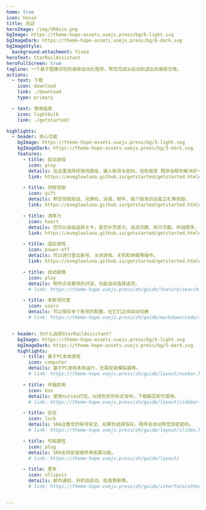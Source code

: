 ```yaml
---
home: true
icon: house
title: 欢迎
heroImage: /img/SRAico.png
bgImage: https://theme-hope-assets.vuejs.press/bg/6-light.svg
bgImageDark: https://theme-hope-assets.vuejs.press/bg/6-dark.svg
bgImageStyle:
  background-attachment: fixed
heroText: StarRailAssistant
heroFullScreen: true
tagline: 一个基于图像识别的崩铁自动化程序，帮您完成从启动到退出的崩铁日常。
actions:
  - text: 下载
    icon: download
    link: ./download
    type: primary

  - text: 使用指南
    icon: lightbulb
    link: ./getstarted/

highlights:
  - header: 核心功能
    bgImage: https://theme-hope-assets.vuejs.press/bg/3-light.svg
    bgImageDark: https://theme-hope-assets.vuejs.press/bg/3-dark.svg
    features:
      - title: 启动游戏
        icon: play
        details: 在这里选择好游戏路径，输入账号与密码，坐和放宽 程序会帮你解决好一切。已经适配b服。
        link: https://eveglowluna.github.io/getstarted/getstarted.html#%E5%90%AF%E5%8A%A8%E6%B8%B8%E6%88%8F

      - title: 领取奖励
        icon: gift
        details: 帮您领取助战、兑换码、派遣、邮件、每个版本的巡星之礼等奖励。
        link: https://eveglowluna.github.io/getstarted/getstarted.html#%E9%A2%86%E5%8F%96%E5%A5%96%E5%8A%B1

      - title: 清体力
        icon: heart
        details: 您可以自由选择关卡，是否补充体力、连战次数、执行次数、作战顺序，一切都交由您来决定，也可以混合搭配。
        link: https://eveglowluna.github.io/getstarted/getstarted.html#%E6%B8%85%E5%BC%80%E6%8B%93%E5%8A%9B

      - title: 退出游戏
        icon: power-off
        details: 可以进行登出账号、关闭游戏、关机和休眠等操作。
        link: https://eveglowluna.github.io/getstarted/getstarted.html#%E7%BB%93%E6%9D%9F%E5%90%8E

      - title: 自动剧情
        icon: play
        details: 帮你点击繁琐的对话，也能自动选择选项。
        # link: https://theme-hope.vuejs.press/zh/guide/feature/search.html

      - title: 多账号托管
        icon: users
        details: 可以保存多个账号的配置，在它们之间自动切换
        # link: https://theme-hope.vuejs.press/zh/guide/markdown/code/fence.html


  - header: 为什么选择StarRailAssistant?
    bgImage: https://theme-hope-assets.vuejs.press/bg/5-light.svg
    bgImageDark: https://theme-hope-assets.vuejs.press/bg/5-dark.svg
    highlights:
      - title: 基于PC本体游戏
        icon: computer
        details: 基于PC游戏本体运行，无需安装模拟器等。
        # link: https://theme-hope.vuejs.press/zh/guide/layout/navbar.html

      - title: 开箱即用
        icon: box
        details: 使用nutika打包，以绿色软件形式发布，下载解压即可使用。
        # link: https://theme-hope.vuejs.press/zh/guide/layout/sidebar.html

      - title: 安全
        icon: lock
        details: SRA注重您的账号安全，如果你选择保存，程序会自动帮您加密密码。
        # link: https://theme-hope.vuejs.press/zh/guide/layout/slides.html

      - title: 可拓展性
        icon: plug
        details: SRA支持安装插件来拓展功能。
        # link: https://theme-hope.vuejs.press/zh/guide/layout/

      - title: 更多
        icon: ellipsis
        details: 邮件通知、开机自启动、检查更新等。
        # link: https://theme-hope.vuejs.press/zh/guide/interface/others.html


---
```

